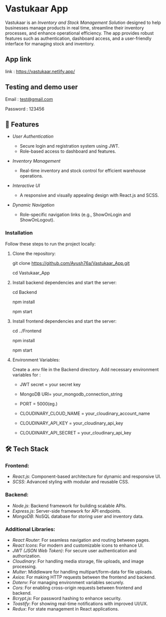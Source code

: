 # Vastukaar App
Vastukaar is an *Inventory and Stock Management Solution* designed to help businesses manage products in real time, streamline their inventory processes, and enhance operational efficiency. The app provides robust features such as authentication, dashboard access, and a user-friendly interface for managing stock and inventory.

## App link 
link : https://vastukaar.netlify.app/

## Testing and demo user
Email : test@gmail.com

Password : 123456

## 🚀 Features

- *User Authentication*
  - Secure login and registration system using JWT.
  - Role-based access to dashboard and features.

- *Inventory Management*
  - Real-time inventory and stock control for efficient warehouse operations.

- *Interactive UI*
  - A responsive and visually appealing design with React.js and SCSS.

- *Dynamic Navigation*
  - Role-specific navigation links (e.g., ShowOnLogin and ShowOnLogout).


### Installation

Follow these steps to run the project locally:

1. Clone the repository:

   git clone https://github.com/Ayush76a/Vastukaar_App.git

   cd Vastukaar_App

3. Install backend dependencies and start the server:

   cd Backend

   npm install

   npm start

5. Install frontend dependencies and start the server:

   cd ../Frontend

   npm install

   npm start

7. Environment Variables:

   Create a .env file in the Backend directory.
   Add necessary environment variables for :

   - JWT secret = your secret key
 
   - MongoDB URI= your_mongodb_connection_string
 
   - PORT = 5000(eg.)
 
   - CLOUDINARY_CLOUD_NAME = your_cloudinary_account_name
 
   - CLOUDINARY_API_KEY = your_cloudinary_api_key
 
   - CLOUDINARY_API_SECRET = your_cloudinary_api_key

## 🛠️ Tech Stack
### Frontend:
- *React.js*: Component-based architecture for dynamic and responsive UI.
- *SCSS*: Advanced styling with modular and reusable CSS.

### Backend:
- *Node.js*: Backend framework for building scalable APIs.
- *Express.js*: Server-side framework for API endpoints.
- *MongoDB*: NoSQL database for storing user and inventory data.

### Additional Libraries:
- *React Router*: For seamless navigation and routing between pages.
- *React Icons*: For modern and customizable icons to enhance UI.
- *JWT (JSON Web Token)*: For secure user authentication and authorization.
- *Cloudinary*: For handling media storage, file uploads, and image processing.
- *Multer*: Middleware for handling multipart/form-data for file uploads.
- *Axios*: For making HTTP requests between the frontend and backend.
- *Dotenv*: For managing environment variables securely.
- *Cors*: For enabling cross-origin requests between frontend and backend.
- *Bcrypt.js*: For password hashing to enhance security.
- *Toastify*: For showing real-time notifications with improved UI/UX.
- *Redux*: For state management in React applications.
